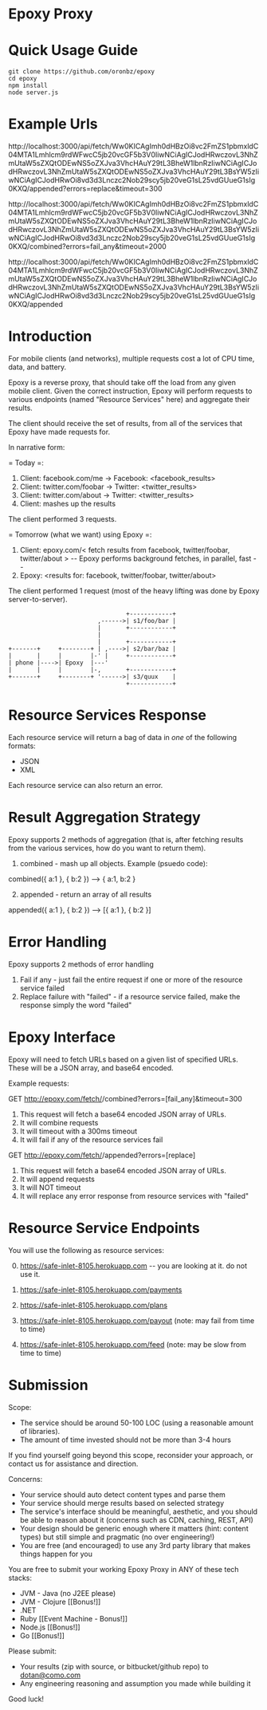 Epoxy Proxy
===========

Quick Usage Guide
=================
    git clone https://github.com/oronbz/epoxy
    cd epoxy
    npm install
    node server.js

Example Urls
============
http://localhost:3000/api/fetch/Ww0KICAgImh0dHBzOi8vc2FmZS1pbmxldC04MTA1Lmhlcm9rdWFwcC5jb20vcGF5b3V0IiwNCiAgICJodHRwczovL3NhZmUtaW5sZXQtODEwNS5oZXJva3VhcHAuY29tL3BheW1lbnRzIiwNCiAgICJodHRwczovL3NhZmUtaW5sZXQtODEwNS5oZXJva3VhcHAuY29tL3BsYW5zIiwNCiAgICJodHRwOi8vd3d3Lnczc2Nob29scy5jb20veG1sL25vdGUueG1sIg0KXQ/appended?errors=replace&timeout=300
 
http://localhost:3000/api/fetch/Ww0KICAgImh0dHBzOi8vc2FmZS1pbmxldC04MTA1Lmhlcm9rdWFwcC5jb20vcGF5b3V0IiwNCiAgICJodHRwczovL3NhZmUtaW5sZXQtODEwNS5oZXJva3VhcHAuY29tL3BheW1lbnRzIiwNCiAgICJodHRwczovL3NhZmUtaW5sZXQtODEwNS5oZXJva3VhcHAuY29tL3BsYW5zIiwNCiAgICJodHRwOi8vd3d3Lnczc2Nob29scy5jb20veG1sL25vdGUueG1sIg0KXQ/combined?errors=fail_any&timeout=2000
 
http://localhost:3000/api/fetch/Ww0KICAgImh0dHBzOi8vc2FmZS1pbmxldC04MTA1Lmhlcm9rdWFwcC5jb20vcGF5b3V0IiwNCiAgICJodHRwczovL3NhZmUtaW5sZXQtODEwNS5oZXJva3VhcHAuY29tL3BheW1lbnRzIiwNCiAgICJodHRwczovL3NhZmUtaW5sZXQtODEwNS5oZXJva3VhcHAuY29tL3BsYW5zIiwNCiAgICJodHRwOi8vd3d3Lnczc2Nob29scy5jb20veG1sL25vdGUueG1sIg0KXQ/appended

Introduction
============

For mobile clients (and networks), multiple requests cost a lot of CPU time, data, and battery.

Epoxy is a reverse proxy, that should take off the load from any given mobile client. Given the
correct instruction, Epoxy will perform requests to various endpoints (named "Resource Services" here)
and aggregate their results.

The client should receive the set of results, from all of the services that Epoxy have made requests for.


In narrative form:

= Today =:

1. Client: facebook.com/me
 -> Facebook: <facebook_results>
2. Client: twitter.com/foobar
 -> Twitter: <twitter_results>
3. Client: twitter.com/about
 -> Twitter: <twitter_results>
4. Client: mashes up the results

The client performed 3 requests.


= Tomorrow (what we want) using Epoxy =:

1. Client: epoxy.com/< fetch results from facebook, twitter/foobar, twitter/about  >
 -- Epoxy performs background fetches, in parallel, fast --
2. Epoxy: <results for: facebook, twitter/foobar, twitter/about>

The client performed 1 request (most of the heavy lifting was done by Epoxy server-to-server).




                                     +------------+
                             ,------>| s1/foo/bar |
                             |       +------------+
                             |
                             |       +------------+
    +-------+     +--------+ | ,---->| s2/bar/baz |
    |       |     |        |-' |     +------------+
    | phone |---->| Epoxy  |---'
    |       |     |        |-,       +------------+
    +-------+     +--------+ '------>| s3/quux    |
                                     +------------+




Resource Services Response
==========================

Each resource service will return a bag of data in *one* of the following formats:

* JSON
* XML

Each resource service can also return an error.



Result Aggregation Strategy
===========================

Epoxy supports 2 methods of aggregation (that is, after fetching results from the various services,
how do you want to return them).

1. combined - mash up all objects. Example (psuedo code):

  combined({ a:1 }, { b:2 }) --> { a:1, b:2 }

2. appended - return an array of all results

  appended({ a:1 }, { b:2 }) --> [{ a:1 }, { b:2 }]


Error Handling
==============

Epoxy supports 2 methods of error handling

1. Fail if any - just fail the entire request if one or more of the resource service failed
2. Replace failure with "failed" - if a resource service failed, make the response simply the word "failed"


Epoxy Interface
===============

Epoxy will need to fetch URLs based on a given list of specified URLs.
These will be a JSON array, and base64 encoded.


Example requests:


GET http://epoxy.com/fetch/<base64>/combined?errors=[fail_any]&timeout=300

1. This request will fetch a base64 encoded JSON array of URLs.
2. It will combine requests
3. It will timeout with a 300ms timeout
4. It will fail if any of the resource services fail


GET http://epoxy.com/fetch/<base64>/appended?errors=[replace]

1. This request will fetch a base64 encoded JSON array of URLs.
2. It will append requests
3. It will NOT timeout
4. It will replace any error response from resource services with "failed"


Resource Service Endpoints
==========================

You will use the following as resource services:

0. https://safe-inlet-8105.herokuapp.com -- you are looking at it. do not use it.


1. https://safe-inlet-8105.herokuapp.com/payments
2. https://safe-inlet-8105.herokuapp.com/plans
3. https://safe-inlet-8105.herokuapp.com/payout  (note: may fail from time to time)
4. https://safe-inlet-8105.herokuapp.com/feed    (note: may be slow from time to time)



Submission
==========

Scope:

* The service should be around 50-100 LOC (using a reasonable amount of libraries).
* The amount of time invested should not be more than 3-4 hours

If you find yourself going beyond this scope, reconsider your approach, or contact us
for assistance and direction.


Concerns:

* Your service should auto detect content types and parse them
* Your service should merge results based on selected strategy
* The service's interface should be meaningful, aesthetic, and you should be able
  to reason about it (concerns such as CDN, caching, REST, API)
* Your design should be generic enough where it matters (hint: content types) but
  still simple and pragmatic (no over engineering!)
* You are free (and encouraged) to use any 3rd party library that makes things
  happen for you


You are free to submit your working Epoxy Proxy in ANY of these tech stacks:

* JVM - Java (no J2EE please)
* JVM - Clojure  [[Bonus!]]
* .NET
* Ruby           [[Event Machine - Bonus!]]
* Node.js        [[Bonus!]]
* Go             [[Bonus!]]


Please submit:

* Your results (zip with source, or bitbucket/github repo) to dotan@como.com
* Any engineering reasoning and assumption you made while building it


Good luck!
